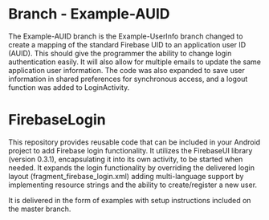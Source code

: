 # Branch - Example-AUID
The Example-AUID branch is the Example-UserInfo branch changed to create a mapping of the standard Firebase UID to an application user ID (AUID). This should give the programmer the ability to change login authentication easily. It will also allow for multiple emails to update the same application user information. The code was also expanded to save user information in shared preferences for synchronous access, and a logout function was added to LoginActivity. 

# FirebaseLogin
This repository provides reusable code that can be included in your Android project to add Firebase login functionality. It utilizes the FirebaseUI library (version 0.3.1), encapsulating it into its own activity, to be started when needed. It expands the login functionality by overriding the delivered login layout (fragment_firebase_login.xml) adding multi-language support by implementing resource strings and the ability to create/register a new user.  

It is delivered in the form of examples with setup instructions included on the master branch.
